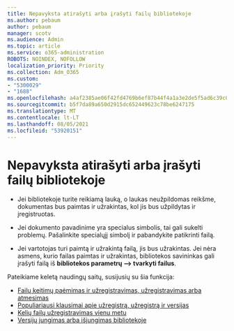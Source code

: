 ```yaml
---
title: Nepavyksta atirašyti arba įrašyti failų bibliotekoje
ms.author: pebaum
author: pebaum
manager: scotv
ms.audience: Admin
ms.topic: article
ms.service: o365-administration
ROBOTS: NOINDEX, NOFOLLOW
localization_priority: Priority
ms.collection: Adm_O365
ms.custom:
- "5300029"
- "1688"
ms.openlocfilehash: a4af2385ae06f42fd4769b6ef87b44f4a1a3e2de5f5ad6c39c0c06d72a8cdc07
ms.sourcegitcommit: b5f7da89a650d2915dc652449623c78be6247175
ms.translationtype: MT
ms.contentlocale: lt-LT
ms.lasthandoff: 08/05/2021
ms.locfileid: "53920151"
---
```

# <a name="unable-to-check-out-or-check-in-files-in-a-library"></a>Nepavyksta atirašyti arba įrašyti failų bibliotekoje

- Jei bibliotekoje turite reikiamą lauką, o laukas neužpildomas reikšme, dokumentas bus paimtas ir užrakintas, kol jis bus užpildytas ir įregistruotas.

- Jei dokumento pavadinime yra specialus simbolis, tai gali sukelti problemų. Pašalinkite specialųjį simbolį ir pabandykite patikrinti failą.

- Jei vartotojas turi paimtą ir užrakintą failą, jis bus užrakintas.  Jei nėra asmens, kurio failas paimtas ir užrakintas, bibliotekos savininkas gali įrašyti failą iš **bibliotekos parametrų –> tvarkyti failus**.

Pateikiame keletą naudingų saitų, susijusių su šia funkcija:

- [Failų keitimų paėmimas ir užregistravimas, užregistravimas arba atmesimas](https://support.office.com/article/check-out-check-in-or-discard-changes-to-files-in-a-library-7e2c12a9-a874-4393-9511-1378a700f6de)
- [Populiariausi klausimai apie užregistrą, užregistrą ir versijas](https://support.office.com/article/Top-questions-about-check-out-check-in-and-versions-7E941339-E972-4C7A-A79A-80A1FCF84076)
- [Kelių failų užregistravimas vienu metu](https://support.office.com/article/check-out-check-in-or-discard-changes-to-files-in-a-library-7e2c12a9-a874-4393-9511-1378a700f6de)
- [Versijų jungimas arba išjungimas bibliotekoje](https://support.office.com/article/enable-and-configure-versioning-for-a-list-or-library-1555d642-23ee-446a-990a-bcab618c7a37)
